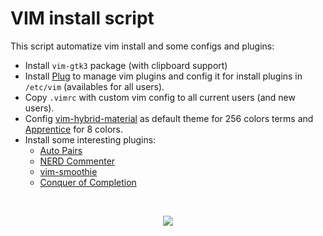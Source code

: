 # VIM install script
This script automatize vim install and some configs and plugins:
  * Install `vim-gtk3` package (with clipboard support)
  * Install [Plug](https://github.com/junegunn/vim-plug) to manage vim plugins and config it for install plugins in `/etc/vim` (availables for all users).
  * Copy `.vimrc` with custom vim config to all current users (and new users).
  * Config [vim-hybrid-material](https://github.com/kristijanhusak/vim-hybrid-material) as default theme for 256 colors terms and [Apprentice](https://github.com/romainl/Apprentice) for 8 colors.
  * Install some interesting plugins:
    * [Auto Pairs](https://github.com/jiangmiao/auto-pairs)
	* [NERD Commenter](https://github.com/preservim/nerdcommenter)
	* [vim-smoothie](https://github.com/psliwka/vim-smoothie)
	* [Conquer of Completion](https://github.com/neoclide/coc.nvim)
  
  
&nbsp; 
<p align="center"><img src="https://user-images.githubusercontent.com/32820131/81335644-3bc6a100-90a8-11ea-96cb-4097f0a4e620.png"></p>

